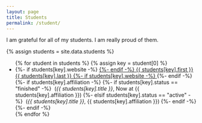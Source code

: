 ```yaml
---
layout: page
title: Students
permalink: /student/
---
```


<p>I am grateful for all of my students. I am really proud of them.</p>

{% assign students = site.data.students %}
<ul>
  {% for student in students %}
      {% assign key = student[0] %}
      <li>
      {%- if students[key].website -%}  
        <a href="{{ students[key].website }}" target="_blank">
      {%- endif -%}
        {{ students[key].first }} {{ students[key].last }}
      {%- if students[key].website -%}
          </a>
      {%- endif -%}
      {%- if students[key].affiliation -%}
	{%- if students[key].status == "finished" -%}
          &nbsp;(<i>{{ students[key].title }}</i>, Now at {{ students[key].affiliation }})
	{%- elsif students[key].status == "active" -%}
          &nbsp;(<i>{{ students[key].title }}</i>, {{ students[key].affiliation }})
	{%- endif -%}
      {%- endif -%}
      </li>
  {% endfor %}
</ul>
